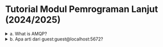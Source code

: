 # Tutorial Modul Pemrograman Lanjut (2024/2025)

<details> <summary>a. What is AMQP?</summary>
AMQP (Advanced Message Queuing Protocol) adalah protokol open standard berbasis wire-level yang digunakan untuk komunikasi message-oriented middleware. AMQP memungkinkan sistem yang berbeda untuk saling bertukar pesan secara andal, aman, dan terstruktur melalui message broker seperti RabbitMQ. Dengan AMQP, kita bisa membangun sistem terdistribusi yang loosely-coupled, di mana produsen dan konsumen pesan tidak perlu saling mengetahui secara langsung satu sama lain. Hal ini sangat mendukung pola arsitektur Event-Driven karena komunikasi dilakukan melalui event yang dikirim sebagai pesan ke message broker.

</details> <details> <summary>b. Apa arti dari guest:guest@localhost:5672?</summary>
guest:guest@localhost:5672 adalah URI (Uniform Resource Identifier) untuk koneksi ke server RabbitMQ menggunakan protokol AMQP. Kata pertama guest adalah username, dan guest kedua adalah password. Bagian localhost menunjukkan bahwa RabbitMQ dijalankan secara lokal di komputer pengguna, dan 5672 adalah port default yang digunakan RabbitMQ untuk komunikasi AMQP. Jadi, string ini artinya kita mencoba mengakses broker RabbitMQ yang berjalan di komputer lokal, menggunakan kredensial default guest untuk otentikasi.

</details>